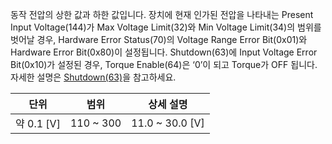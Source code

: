 동작 전압의 상한 값과 하한 값입니다. 장치에 현재 인가된 전압을 나타내는 Present Input Voltage(144)가 Max Voltage Limit(32)와 Min Voltage Limit(34)의 범위를 벗어날 경우, Hardware Error Status(70)의 Voltage Range Error Bit(0x01)와 Hardware Error Bit(0x80)이 설정됩니다. Shutdown(63)에 Input Voltage Error Bit(0x10)가 설정된 경우, Torque Enable(64)은 ‘0’이 되고 Torque가 OFF 됩니다. 자세한 설명은 [Shutdown(63)](#shutdown63)을 참고하세요.

|단위|범위|상세 설명|
| :---: | :---: | :---: |
|약 0.1 [V]|110 ~ 300|11.0 ~ 30.0 [V]|
